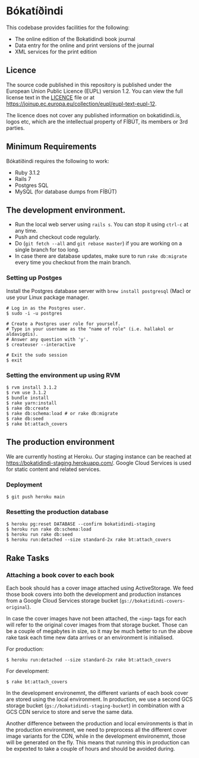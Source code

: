 # Bókatíðindi

This codebase provides facilities for the following:

- The online edition of the Bokatidindi book journal
- Data entry for the online and print versions of the journal
- XML services for the print edition

## Licence

The source code published in this repository is published under the European
Union Public Licence (EUPL) version 1.2. You can view the full license text in
the [LICENCE](./LICENCE) file or at
https://joinup.ec.europa.eu/collection/eupl/eupl-text-eupl-12.

The licence does not cover any published information on bokatidindi.is, logos
etc, which are the intellectual property of FÍBÚT, its members or 3rd parties.

## Minimum Requirements

Bókatíðindi requires the following to work:

- Ruby 3.1.2
- Rails 7
- Postgres SQL
- MySQL (for database dumps from FÍBÚT)

## The development environment.

- Run the local web server using `rails s`. You can stop it using `ctrl-c` at any time.
- Push and checkout code regularly.
- Do (`git fetch --all` and `git rebase master`) if you are working on a single branch for too long.
- In case there are database updates, make sure to run `rake db:migrate` every time you checkout from the main branch.

### Setting up Postges

Install the Postgres database server with `brew install postgresql` (Mac) or
use your Linux package manager.

```
# Log in as the Postgres user.
$ sudo -i -u postgres

# Create a Postgres user role for yourself.
# Type in your username as the "name of role" (i.e. hallakol or aldavigdis).
# Answer any question with 'y'.
$ createuser --interactive

# Exit the sudo session
$ exit
```

### Setting the environment up using RVM

```
$ rvm install 3.1.2
$ rvm use 3.1.2
$ bundle install
$ rake yarn:install
$ rake db:create
$ rake db:schema:load # or rake db:migrate
$ rake db:seed
$ rake bt:attach_covers
```

## The production environment

We are currently hosting at Heroku. Our staging instance can be reached at
https://bokatidindi-staging.herokuapp.com/. Google Cloud Services is used for
static content and related services.

### Deployment

```
$ git push heroku main
```

### Resetting the production database

```
$ heroku pg:reset DATABASE --confirm bokatidindi-staging
$ heroku run rake db:schema:load
$ heroku run rake db:seed
$ heroku run:detached --size standard-2x rake bt:attach_covers
```

## Rake Tasks

### Attaching a book cover to each book

Each book should has a cover image attached using ActiveStorage. We feed those
book covers into both the development and production instances from a Google
Cloud Services storage bucket (`gs://bokatidindi-covers-original`).

In case the cover images have not been attached, the `<img>` tags for each will
refer to the original cover images from that storage bucket. Those can be a
couple of megabytes in size, so it may be much better to run the above rake task
each time new data arrives or an environment is initialised.

For production:

```
$ heroku run:detached --size standard-2x rake bt:attach_covers
```

For development:

```
$ rake bt:attach_covers
```

In the development environemnt, the different variants of each book cover are
stored using the local environment. In production, we use a second GCS storage
bucket (`gs://bokatidindi-staging-bucket`) in combination with a GCS CDN service
to store and serve the same data.

Another difference between the production and local environments is that in the
production environment, we need to preprocess all the different cover image
variants for the CDN, while in the development environemnt, those will be
generated on the fly. This means that running this in production can be expexted
to take a couple of hours and should be avoided during.
